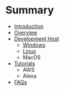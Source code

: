 # Summary

* [Introduction](README.md)
* [Overview](documentation.md)
* [Development Host](awsmd.md)
   * [Windows](windows.md)
   * [Linux](linux.md)
   * MacOS
* [Tutorials](tutorials.md)
   * AWS
   * Alexa
* [FAQs](faqs.md)

